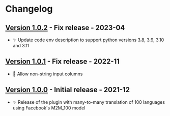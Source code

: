 # Changelog

## [Version 1.0.2](https://github.com/dataiku/dss-plugin-nlp-offline-translation/releases/tag/v1.0.2) - Fix release - 2023-04

- ✨ Update code env description to support python versions 3.8, 3.9, 3.10 and 3.11

## [Version 1.0.1](https://github.com/dataiku/dss-plugin-nlp-offline-translation/releases/tag/v1.0.1) - Fix release - 2022-11

- 👾 Allow non-string input columns

## [Version 1.0.0](https://github.com/dataiku/dss-plugin-nlp-offline-translation/releases/tag/v1.0.0) - Initial release - 2021-12

- ✨ Release of the plugin with many-to-many translation of 100 languages using Facebook's M2M_100 model
